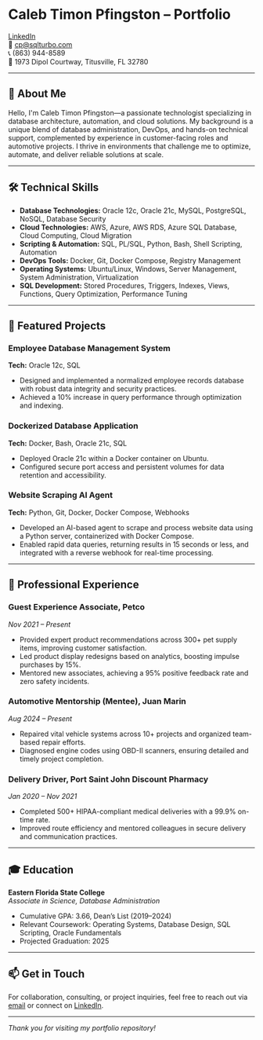 # Caleb Timon Pfingston – Portfolio

[LinkedIn](https://www.linkedin.com/in/cpsqlturbo)  
📧 cp@sqlturbo.com  
📞 (863) 944-8589  
📍 1973 Dipol Courtway, Titusville, FL 32780  

---

## 👋 About Me

Hello, I'm Caleb Timon Pfingston—a passionate technologist specializing in database architecture, automation, and cloud solutions. My background is a unique blend of database administration, DevOps, and hands-on technical support, complemented by experience in customer-facing roles and automotive projects. I thrive in environments that challenge me to optimize, automate, and deliver reliable solutions at scale.

---

## 🛠️ Technical Skills

- **Database Technologies:** Oracle 12c, Oracle 21c, MySQL, PostgreSQL, NoSQL, Database Security
- **Cloud Technologies:** AWS, Azure, AWS RDS, Azure SQL Database, Cloud Computing, Cloud Migration
- **Scripting & Automation:** SQL, PL/SQL, Python, Bash, Shell Scripting, Automation
- **DevOps Tools:** Docker, Git, Docker Compose, Registry Management
- **Operating Systems:** Ubuntu/Linux, Windows, Server Management, System Administration, Virtualization
- **SQL Development:** Stored Procedures, Triggers, Indexes, Views, Functions, Query Optimization, Performance Tuning

---

## 📂 Featured Projects

### Employee Database Management System
**Tech:** Oracle 12c, SQL  
- Designed and implemented a normalized employee records database with robust data integrity and security practices.
- Achieved a 10% increase in query performance through optimization and indexing.

### Dockerized Database Application
**Tech:** Docker, Bash, Oracle 21c, SQL  
- Deployed Oracle 21c within a Docker container on Ubuntu.
- Configured secure port access and persistent volumes for data retention and accessibility.

### Website Scraping AI Agent
**Tech:** Python, Git, Docker, Docker Compose, Webhooks  
- Developed an AI-based agent to scrape and process website data using a Python server, containerized with Docker Compose.
- Enabled rapid data queries, returning results in 15 seconds or less, and integrated with a reverse webhook for real-time processing.

---

## 💼 Professional Experience

### Guest Experience Associate, Petco
*Nov 2021 – Present*  
- Provided expert product recommendations across 300+ pet supply items, improving customer satisfaction.
- Led product display redesigns based on analytics, boosting impulse purchases by 15%.
- Mentored new associates, achieving a 95% positive feedback rate and zero safety incidents.

### Automotive Mentorship (Mentee), Juan Marin
*Aug 2024 – Present*  
- Repaired vital vehicle systems across 10+ projects and organized team-based repair efforts.
- Diagnosed engine codes using OBD-II scanners, ensuring detailed and timely project completion.

### Delivery Driver, Port Saint John Discount Pharmacy
*Jan 2020 – Nov 2021*  
- Completed 500+ HIPAA-compliant medical deliveries with a 99.9% on-time rate.
- Improved route efficiency and mentored colleagues in secure delivery and communication practices.

---

## 🎓 Education

**Eastern Florida State College**  
*Associate in Science, Database Administration*  
- Cumulative GPA: 3.66, Dean’s List (2019–2024)
- Relevant Coursework: Operating Systems, Database Design, SQL Scripting, Oracle Fundamentals
- Projected Graduation: 2025

---

## 📫 Get in Touch

For collaboration, consulting, or project inquiries, feel free to reach out via [email](mailto:cp@sqlturbo.com) or connect on [LinkedIn](https://www.linkedin.com/in/cpsqlturbo).

---

*Thank you for visiting my portfolio repository!*
